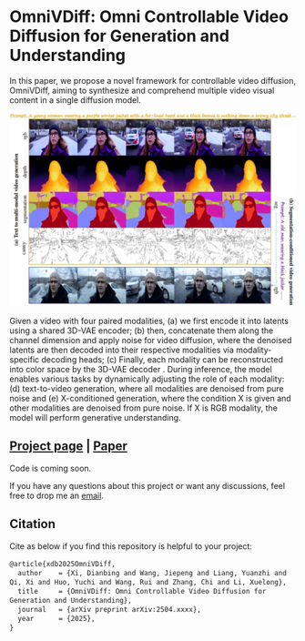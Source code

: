 # OmniVDiff: Omni Controllable Video Diffusion for Generation and Understanding

In this paper, we propose a novel framework for controllable video diffusion, OmniVDiff, aiming to synthesize and comprehend multiple video visual content in a single diffusion model.

![teaser](assets/fig1_teaser.png)

Given a video with four paired modalities, (a) we first encode it into latents using a shared 3D-VAE encoder; (b) then, concatenate them along the channel dimension and apply noise for video diffusion, where the denoised latents are then decoded into their respective modalities via modality-specific decoding heads; (c) Finally, each modality can be reconstructed into color space by the 3D-VAE decoder . During inference, the model enables various tasks by dynamically adjusting the role of each modality: (d) text-to-video generation, where all modalities are denoised from pure noise and (e) X-conditioned generation, where the condition X is given and other modalities are denoised from pure noise. If X is RGB modality, the model will perform generative understanding.


## [Project page]() |  [Paper]()

Code is coming soon.

If you have any questions about this project or want any discussions, feel free to drop me an [email](db.xi@zju.edu.cn).



## Citation

Cite as below if you find this repository is helpful to your project:

```
@article{xdb2025OmniVDiff,
  author    = {Xi, Dianbing and Wang, Jiepeng and Liang, Yuanzhi and Qi, Xi and Huo, Yuchi and Wang, Rui and Zhang, Chi and Li, Xuelong},
  title     = {OmniVDiff: Omni Controllable Video Diffusion for Generation and Understanding},
  journal   = {arXiv preprint arXiv:2504.xxxx},
  year      = {2025},
}
```